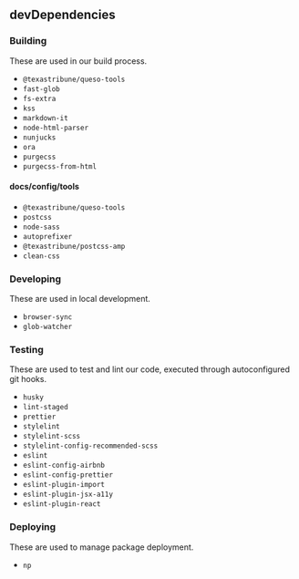 ## devDependencies

### Building

These are used in our build process.

- `@texastribune/queso-tools`
- `fast-glob`
- `fs-extra`
- `kss`
- `markdown-it`
- `node-html-parser`
- `nunjucks`
- `ora`
- `purgecss`
- `purgecss-from-html`

#### docs/config/tools

- `@texastribune/queso-tools`
- `postcss`
- `node-sass`
- `autoprefixer`
- `@texastribune/postcss-amp`
- `clean-css`

### Developing

These are used in local development.

- `browser-sync`
- `glob-watcher`

### Testing

These are used to test and lint our code, executed through autoconfigured git hooks.

- `husky`
- `lint-staged`
- `prettier`
- `stylelint`
- `stylelint-scss`
- `stylelint-config-recommended-scss`
- `eslint`
- `eslint-config-airbnb`
- `eslint-config-prettier`
- `eslint-plugin-import`
- `eslint-plugin-jsx-a11y`
- `eslint-plugin-react`

### Deploying

These are used to manage package deployment.

- `np`
